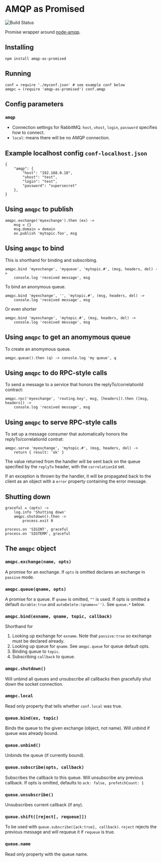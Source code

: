 AMQP as Promised
================

![Build Status](https://ci.tt.se/jenkins/buildStatus/icon?job=amqp-as-promised)

Promise wrapper around [node-amqp](https://github.com/postwait/node-amqp).

## Installing

`npm install amqp-as-promised`

## Running

    conf = require './myconf.json' # see example conf below
    amqpc = (require 'amqp-as-promised') conf.amqp

## Config parameters

### `amqp`

* Connection settings for RabbitMQ. `host`, `vhost`, `login`, `password` specifies how to connect.
* `local`: means there will be no AMQP connection.

## Example localhost config `conf-localhost.json`

    {
        "amqp": {
            "host": "192.168.0.10",
            "vhost": "test",
            "login": "test",
            "password": "supersecret"
        },
    }

## Using `amqpc` to publish

    amqpc.exchange('myexchange').then (ex) ->
        msg = {}
        msg.domain = domain
        ex.publish 'mytopic.foo', msg

## Using `amqpc` to bind

This is shorthand for binding and subscribing.

    amqpc.bind 'myexchange', 'myqueue', 'mytopic.#', (msg, headers, del) ->
        console.log 'received message', msg

To bind an anonymous queue.

    amqpc.bind 'myexchange', '', 'mytopic.#', (msg, headers, del) ->
        console.log 'received message', msg

Or even shorter

    amqpc.bind 'myexchange', 'mytopic.#', (msg, headers, del) ->
        console.log 'received message', msg

## Using `amqpc` to get an anomymous queue

To create an anomymous queue.

    amqpc.queue().then (q) -> console.log 'my queue', q

## Using `amqpc` to do RPC-style calls

To send a message to a service that honors the replyTo/correlationId contract:

    amqpc.rpc('myexchange', 'routing.key', msg, [headers]).then ([msg, headers]) ->
	    console.log 'received message', msg

## Using `amqpc` to serve RPC-style calls

To set up a message consumer that automatically honors the
replyTo/correlationId contrat:

    amqpc.serve 'myexchange', 'mytopic.#', (msg, headers, del) ->
	    return { result: 'ok' }

The value returned from the handler will be sent back on the queue
specified by the `replyTo` header, with the `correlationId` set.

If an exception is thrown by the handler, it will be propagated back
to the client as an object with a `error` property containing the
error message.

## Shutting down

    graceful = (opts) ->
        log.info 'Shutting down'
        amqpc.shutdown().then ->
            process.exit 0

    process.on 'SIGINT', graceful
    process.on 'SIGTERM', graceful

## The `amqpc` object

### `amqpc.exchange(name, opts)`

A promise for an exchange. If `opts` is omitted declares an exchange in `passive` mode.

### `amqpc.queue(qname, opts)`

A promise for a queue. If `qname` is omitted, `""` is used. If opts is
omitted a default `durable:true` and `autoDelete:(qname=='')`. See
`queue.*` below.

### `amqpc.bind(exname, qname, topic, callback)`

Shorthand for

1. Looking up exchange for `exname`. Note that `passive:true` so
   exchange must be declared already.
2. Looking up queue for `qname`. See `amqpc.queue` for queue default
   opts.
3. Binding queue to `topic`.
4. Subscribing `callback` to queue.

### `amqpc.shutdown()`

Will unbind all queues and unsubscribe all callbacks then gracefully
shut down the socket connection.

### `amqpc.local`

Read only property that tells whether `conf.local` was true.

### `queue.bind(ex, topic)`

Binds the queue to the given exchange (object, not name). Will unbind
if queue was already bound.

### `queue.unbind()`

Unbinds the queue (if currently bound).

### `queue.subscribe(opts, callback)`

Subscribes the callback to this queue. Will unsubscribe any previous
callback. If opts is omitted, defaults to `ack: false, prefetchCount: 1`

### `queue.unsubscribe()`

Unsubscribes current callback (if any).

### `queue.shift([reject[, requeue]])`

To be used with `queue.subscribe({ack:true}, callback)`. `reject`
rejects the previous message and will requeue it if `requeue` is true.

### `queue.name`

Read only property with the queue name.
